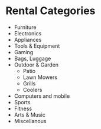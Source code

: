 # Rental Categories
 - Furniture
 - Electronics
 - Appliances
 - Tools & Equipment
 - Gaming
 - Bags, Luggage
 - Outdoor & Garden
   - Patio
   - Lawn Mowers
   - Grills
   - Coolers
 - Computers and mobile
 - Sports
 - Fitness
 - Arts & Music
 - Miscellanous